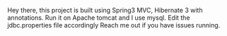 Hey there, this project is built using Spring3 MVC, Hibernate 3 with annotations.
Run it on Apache tomcat and I use mysql. Edit the jdbc.properties file accordingly
Reach me out if you have issues running.
